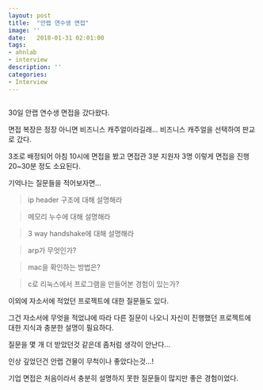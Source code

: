 ```yaml
---
layout: post
title:  "안랩 연수생 면접"
image: ''
date:   2018-01-31 02:01:00
tags:
- ahnlab
- interview
description: ''
categories:
- Interview
---
```


<img src="https://octodex.github.com/images/codercat.jpg" alt="">

30일 안랩 연수생 면접을 갔다왔다.

면접 복장은 정장 아니면 비즈니스 캐주얼이라길래... 비즈니스 캐주얼을 선택하여 판교로 갔다.

3조로 배정되어 아침 10시에 면접을 봤고 면접관 3분 지원자 3명 이렇게 면접을 진행 20~30분 정도 소요된다.

기억나는 질문들을 적어보자면...


>ip header 구조에 대해 설명해라

>메모리 누수에 대해 설명해라

>3 way handshake에 대해 설명해라

>arp가 무엇인가?

>mac을 확인하는 방법은?

>c로 리눅스에서 프로그램을 만들어본 경험이 있는가?


이외에 자소서에 적었던 프로젝트에 대한 질문들도 있다. 

그건 자소서에 무엇을 적었냐에 따라 다른 질문이 나오니 자신이 진행했던 프로젝트에 대한 지식과 충분한 설명이 필요하다.

질문을 몇 개 더 받았던것 같은데 좀처럼 생각이 안난다...

인상 깊었던건 안랩 건물이 무척이나 좋았다는것...!

기업 면접은 처음이라서 충분히 설명하지 못한 질문들이 많지만 좋은 경험이었다.


